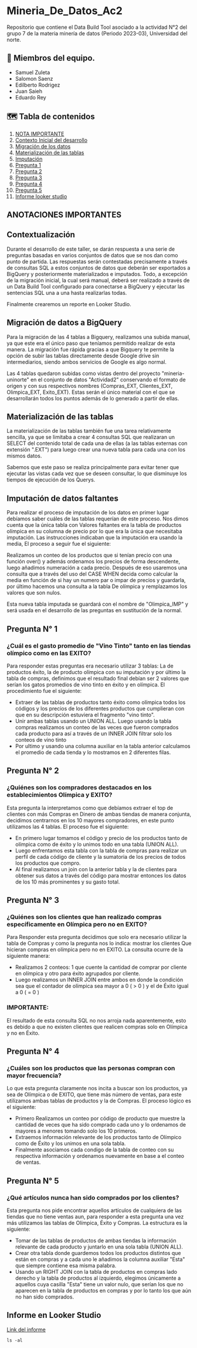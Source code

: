 # Mineria_De_Datos_Ac2
Repositorio que contiene el Data Build Tool asociado a la actividad N°2 del grupo 7 de la materia minería de datos (Periodo 2023-03), Universidad del norte.

## :construction_worker: Miembros del equipo.
- Samuel Zuleta
- Salomon Saenz
- Edilberto Rodrigez
- Juan Saieh
- Eduardo Rey

## :world_map: Tabla de contenidos
1. [NOTA IMPORTANTE](#anotaciones-importantes)
2. [Contexto Inicial del desarrollo](#contextualización)
3. [Migración de los datos](#migración-de-datos-a-bigquery)
4. [Materialización de las tablas](#materialización-de-las-tablas)
5. [Imputación](#imputación-de-datos-faltantes)
6. [Pregunta 1](#pregunta-n-1)
7. [Pregunta 2](#pregunta-n-1)
8. [Pregunta 3](#pregunta-n-1)
9. [Pregunta 4](#pregunta-n-1)
10. [Pregunta 5](#pregunta-n-1)
11. [Informe looker studio](#informe-en-looker-studio)


## ANOTACIONES IMPORTANTES

## Contextualización 

Durante el desarrollo de este taller, se darán respuesta a una serie de preguntas basadas en varios conjuntos de datos que se nos dan como punto de partida. Las respuestas serán contestadas precisamente
a través de consultas SQL a estos conjuntos de datos que deberán ser exportados a BigQuery y posteriormente materializados e imputados. Todo, a excepción de la migración inicial, la cual será manual, deberá 
ser realizado a través de un Data Build Tool configurado para conectarse a BigQuery y ejecutar las sentencias SQL una a una hasta realizarlas todas.

Finalmente crearemos un reporte en Looker Studio. 

## Migración de datos a BigQuery

Para la migración de las 4 tablas a Bigquery, realizamos una subida manual, ya que este era el único paso que teníamos permitido realizar de esta manera. La migración fue rápida gracias a que Bigquery te permite la opción de subir las tablas directamente desde Google drive sin intermediarios, siendo ambos servicios de Google es algo normal.

Las 4 tablas quedaron subidas como vistas dentro del proyecto "mineria-uninorte" en el conjunto de datos "Actividad2" conservando el formato de origen y con sus respectivos nombres (Compras_EXT, Clientes_EXT, Olimpica_EXT, Exito_EXT). Estas serán el único material con el que se desarrollarán todos los puntos además de lo generado a partir de ellas.

## Materialización de las tablas

La materialización de las tablas también fue una tarea relativamente sencilla, ya que se limitaba a crear 4 consultas SQL que realizaran un SELECT del contenido total de cada una de ellas (a las tablas externas con extensión ".EXT") para luego crear una nueva tabla para cada una con los mismos datos.

Sabemos que este paso se realiza principalmente para evitar tener que ejecutar las vistas cada vez que se deseen consultar, lo que disminuye los tiempos de ejecución de los Querys.

## Imputación de datos faltantes

Para realizar el proceso de imputación de los datos en primer lugar debíamos saber cuáles de las tablas requerían de este proceso. Nos dimos cuenta que la única tabla con Valores faltantes era la tabla de productos olímpica en su columna de precio por lo que era la única que necesitaba imputación. Las instrucciones indicaban que la imputación era usando la media, El proceso a seguir fue el siguiente:

Realizamos un conteo de los productos que si tenían precio con una función over() y además ordenamos los precios de forma descendente, luego añadimos numeración a cada precio. Después de eso usaremos una consulta que a través del uso del CASE WHEN decida como calcular la media en función de si hay un numero par o impar de precios y guardarla, por último hacemos una consulta a la tabla De olímpica y remplazamos los valores que son nulos.

Esta nueva tabla imputada se guardará con el nombre de "Olimpica_IMP" y será usada en el desarrollo de las preguntas en sustitución de la normal.

## Pregunta N° 1

### ¿Cuál es el gasto promedio de "Vino Tinto" tanto en las tiendas olímpico como en las EXITO?

Para responder estas preguntas era necesario utilizar 3 tablas: La de productos éxito, la de producto olímpica con su imputación y por último la tabla de compras, definimos que el resultado final debían ser 2 valores que serían los gatos promedios de vino tinto en éxito y en olímpica. El procedimiento fue el siguiente:

- Extraer de las tablas de productos tanto éxito como olímpica todos los códigos y los precios de los diferentes productos que cumplieran con que en su descripción estuviera el fragmento "vino tinto".
- Unir ambas tablas usando un UNION ALL. Luego usando la tabla compras realizamos un conteo de las veces que fueron comprados cada producto para así a través de un INNER JOIN filtrar solo los conteos de vino tinto
- Por ultimo y usando una columna auxiliar en la tabla anterior calculamos el promedio de cada tienda y lo mostramos en 2 diferentes filas.

## Pregunta N° 2

### ¿Quiénes son los compradores destacados en los establecimientos Olímpica y EXITO?

Esta pregunta la interpretamos como que debíamos extraer el top de clientes con más Compras en Dinero de ambas tiendas de manera conjunta, decidimos centrarnos en los 10 mayores compradores, en este punto utilizamos las 4 tablas. El proceso fue el siguiente: 

- En primero lugar tomamos el código y precio de los productos tanto de olímpica como de éxito y lo unimos todo en una tabla (UNION ALL).
- Luego enfrentamos esta tabla con la tabla de compras para realizar un perfil de cada código de cliente y la sumatoria de los precios de todos los productos que compro.
- Al final realizamos un join con la anterior tabla y la de clientes para obtener sus datos a través del código para mostrar entonces los datos de los 10 más prominentes y su gasto total.

## Pregunta N° 3

### ¿Quiénes son los clientes que han realizado compras específicamente en Olímpica pero no en EXITO?

Para Responder esta pregunta decidimos que solo era necesario utilizar la tabla de Compras y como la pregunta nos lo indica: mostrar los clientes Que hicieran compras en olímpica pero no en EXITO. La consulta ocurre de la siguiente manera:

- Realizamos 2 conteos: 1 que cuente la cantidad de comprar por cliente en olímpica y otro para éxito agrupados por cliente.
- Luego realizamos un INNER JOIN entre ambos en donde la condición sea que el contador de olímpica sea mayor a 0 ( > 0 ) y el de Éxito igual a 0 ( = 0 )

### IMPORTANTE: 

El resultado de esta consulta SQL no nos arroja nada aparentemente, esto es debido a que no existen clientes que realicen compras solo en Olímpica y no en Éxito.

## Pregunta N° 4

### ¿Cuáles son los productos que las personas compran con mayor frecuencia?

Lo que esta pregunta claramente nos incita a buscar son los productos, ya sea de Olímpica o de EXITO, que tiene más número de ventas, para este utilizamos ambas tablas de productos y la de Compras. El proceso lógico es el siguiente:

- Primero Realizamos un conteo por código de producto que muestre la cantidad de veces que ha sido comprado cada uno y lo ordenamos de mayores a menores tomando solo los 10 primeros.
- Extraemos información relevante de los productos tanto de Olímpico como de Éxito y los unimos en una sola tabla.
- Finalmente asociamos cada condigo de la tabla de conteo con su respectiva información y ordenamos nuevamente en base a el conteo de ventas.

## Pregunta N° 5

### ¿Qué artículos nunca han sido comprados por los clientes?

Esta pregunta nos pide encontrar aquellos artículos de cualquiera de las tiendas que no tiene ventas aun, para responder a esta pregunta una vez más utilizamos las tablas de Olímpica, Éxito y Compras. La estructura es la siguiente:

- Tomar de las tablas de productos de ambas tiendas la información relevante de cada producto y juntarlo en una sola tabla (UNION ALL).
- Crear otra tabla donde guardemos todos los productos distintos que están en compras y a cada uno le añadimos la columna auxiliar "Esta" que siempre contiene esa misma palabra.
- Usando un RIGHT JOIN con la tabla de productos en compras lado derecho y la tabla de productos al izquierdo, elegimos únicamente a aquellos cuya casilla "Esta" tiene un valor nulo, que serían los que no aparecen en la tabla de productos en compras y por lo tanto los que aún no han sido comprados.

## Informe en Looker Studio

[Link del informe](https://lookerstudio.google.com/reporting/d9a88c7b-6a5b-4544-8214-9a86b2ca00ac/page/1mJhD)

```
ls -al
```






















